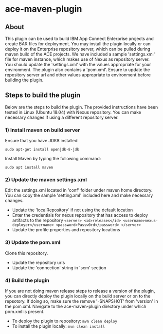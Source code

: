 # ace-maven-plugin
## About
This plugin can be used to build IBM App Connect Enterprise projects and create BAR files for deployment. You may install the plugin locally or can deploy it on the Enterprise repository server, which can be pulled during maven build of the ACE projects. We have included a sample 'settings.xml' file for maven instance, which makes use of Nexus as repository server. You should update the 'settings.xml' with the values appropriate for your environment.
The plugin also contains a 'pom.xml'. Ensure to update the repository server url and other values appropriate to environment before building the plugin.

## Steps to build the plugin
Below are the steps to build the plugin. The provided instructions have been tested in Linux (Ubuntu 18.04) with Nexus repository. You can make necessary changes if using a different repository server.

### 1) Install maven on build server
Ensure that you have JDK8 installed

`sudo apt-get install openjdk-8-jdk`

Install Maven by typing the following command:

`sudo apt install maven`
### 2) Update the maven settings.xml
Edit the settings.xml located in 'conf' folder under maven home directory. You can copy the sample 'setting.xml' included here and make necessary changes.
* Update the 'localRepository' if not using the default location
* Enter the credentials for nexus repository that has access to deploy artifacts to the repository
`<server>
    <id>releases</id>
    <username>nexus-deployer</username>
    <password>Passw0rd</password>
 </server>`
* Update the profile properties and repository locations

### 3) Update the pom.xml
Clone this repository.
* Update the repository urls
* Update the 'connection' string in 'scm' section

### 4) Build the plugin
If you are not doing maven release steps to release a version of the plugin, you can directly deploy the plugin locally on the build server or on to the repsotory. If doing so, make sure the remove '-SNAPSHOT' from 'version' in the pom.xml. 
Navigate to the ace-maven-plugin directory under which pom.xml is present.

* To deploy the plugin to repository: `mvn clean deploy`
* To install the plugin locally: `mvn clean install`
